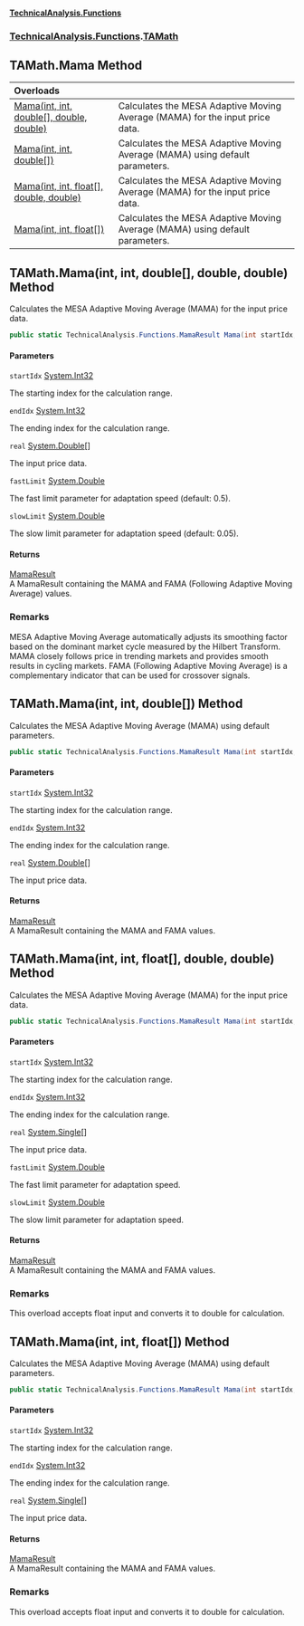 #### [TechnicalAnalysis\.Functions](Atypical.TechnicalAnalysis.Functions.md 'Atypical\.TechnicalAnalysis\.Functions')
### [TechnicalAnalysis\.Functions](Atypical.TechnicalAnalysis.Functions.md#TechnicalAnalysis.Functions 'TechnicalAnalysis\.Functions').[TAMath](TAMath.md 'TechnicalAnalysis\.Functions\.TAMath')

## TAMath\.Mama Method

| Overloads | |
| :--- | :--- |
| [Mama\(int, int, double\[\], double, double\)](TAMath.Mama.md#TechnicalAnalysis.Functions.TAMath.Mama(int,int,double[],double,double) 'TechnicalAnalysis\.Functions\.TAMath\.Mama\(int, int, double\[\], double, double\)') | Calculates the MESA Adaptive Moving Average \(MAMA\) for the input price data\. |
| [Mama\(int, int, double\[\]\)](TAMath.Mama.md#TechnicalAnalysis.Functions.TAMath.Mama(int,int,double[]) 'TechnicalAnalysis\.Functions\.TAMath\.Mama\(int, int, double\[\]\)') | Calculates the MESA Adaptive Moving Average \(MAMA\) using default parameters\. |
| [Mama\(int, int, float\[\], double, double\)](TAMath.Mama.md#TechnicalAnalysis.Functions.TAMath.Mama(int,int,float[],double,double) 'TechnicalAnalysis\.Functions\.TAMath\.Mama\(int, int, float\[\], double, double\)') | Calculates the MESA Adaptive Moving Average \(MAMA\) for the input price data\. |
| [Mama\(int, int, float\[\]\)](TAMath.Mama.md#TechnicalAnalysis.Functions.TAMath.Mama(int,int,float[]) 'TechnicalAnalysis\.Functions\.TAMath\.Mama\(int, int, float\[\]\)') | Calculates the MESA Adaptive Moving Average \(MAMA\) using default parameters\. |

<a name='TechnicalAnalysis.Functions.TAMath.Mama(int,int,double[],double,double)'></a>

## TAMath\.Mama\(int, int, double\[\], double, double\) Method

Calculates the MESA Adaptive Moving Average \(MAMA\) for the input price data\.

```csharp
public static TechnicalAnalysis.Functions.MamaResult Mama(int startIdx, int endIdx, double[] real, double fastLimit, double slowLimit);
```
#### Parameters

<a name='TechnicalAnalysis.Functions.TAMath.Mama(int,int,double[],double,double).startIdx'></a>

`startIdx` [System\.Int32](https://docs.microsoft.com/en-us/dotnet/api/System.Int32 'System\.Int32')

The starting index for the calculation range\.

<a name='TechnicalAnalysis.Functions.TAMath.Mama(int,int,double[],double,double).endIdx'></a>

`endIdx` [System\.Int32](https://docs.microsoft.com/en-us/dotnet/api/System.Int32 'System\.Int32')

The ending index for the calculation range\.

<a name='TechnicalAnalysis.Functions.TAMath.Mama(int,int,double[],double,double).real'></a>

`real` [System\.Double](https://docs.microsoft.com/en-us/dotnet/api/System.Double 'System\.Double')[\[\]](https://docs.microsoft.com/en-us/dotnet/api/System.Array 'System\.Array')

The input price data\.

<a name='TechnicalAnalysis.Functions.TAMath.Mama(int,int,double[],double,double).fastLimit'></a>

`fastLimit` [System\.Double](https://docs.microsoft.com/en-us/dotnet/api/System.Double 'System\.Double')

The fast limit parameter for adaptation speed \(default: 0\.5\)\.

<a name='TechnicalAnalysis.Functions.TAMath.Mama(int,int,double[],double,double).slowLimit'></a>

`slowLimit` [System\.Double](https://docs.microsoft.com/en-us/dotnet/api/System.Double 'System\.Double')

The slow limit parameter for adaptation speed \(default: 0\.05\)\.

#### Returns
[MamaResult](MamaResult.md 'TechnicalAnalysis\.Functions\.MamaResult')  
A MamaResult containing the MAMA and FAMA \(Following Adaptive Moving Average\) values\.

### Remarks
MESA Adaptive Moving Average automatically adjusts its smoothing factor based on 
the dominant market cycle measured by the Hilbert Transform\. MAMA closely follows 
price in trending markets and provides smooth results in cycling markets\. FAMA 
\(Following Adaptive Moving Average\) is a complementary indicator that can be used 
for crossover signals\.

<a name='TechnicalAnalysis.Functions.TAMath.Mama(int,int,double[])'></a>

## TAMath\.Mama\(int, int, double\[\]\) Method

Calculates the MESA Adaptive Moving Average \(MAMA\) using default parameters\.

```csharp
public static TechnicalAnalysis.Functions.MamaResult Mama(int startIdx, int endIdx, double[] real);
```
#### Parameters

<a name='TechnicalAnalysis.Functions.TAMath.Mama(int,int,double[]).startIdx'></a>

`startIdx` [System\.Int32](https://docs.microsoft.com/en-us/dotnet/api/System.Int32 'System\.Int32')

The starting index for the calculation range\.

<a name='TechnicalAnalysis.Functions.TAMath.Mama(int,int,double[]).endIdx'></a>

`endIdx` [System\.Int32](https://docs.microsoft.com/en-us/dotnet/api/System.Int32 'System\.Int32')

The ending index for the calculation range\.

<a name='TechnicalAnalysis.Functions.TAMath.Mama(int,int,double[]).real'></a>

`real` [System\.Double](https://docs.microsoft.com/en-us/dotnet/api/System.Double 'System\.Double')[\[\]](https://docs.microsoft.com/en-us/dotnet/api/System.Array 'System\.Array')

The input price data\.

#### Returns
[MamaResult](MamaResult.md 'TechnicalAnalysis\.Functions\.MamaResult')  
A MamaResult containing the MAMA and FAMA values\.

<a name='TechnicalAnalysis.Functions.TAMath.Mama(int,int,float[],double,double)'></a>

## TAMath\.Mama\(int, int, float\[\], double, double\) Method

Calculates the MESA Adaptive Moving Average \(MAMA\) for the input price data\.

```csharp
public static TechnicalAnalysis.Functions.MamaResult Mama(int startIdx, int endIdx, float[] real, double fastLimit, double slowLimit);
```
#### Parameters

<a name='TechnicalAnalysis.Functions.TAMath.Mama(int,int,float[],double,double).startIdx'></a>

`startIdx` [System\.Int32](https://docs.microsoft.com/en-us/dotnet/api/System.Int32 'System\.Int32')

The starting index for the calculation range\.

<a name='TechnicalAnalysis.Functions.TAMath.Mama(int,int,float[],double,double).endIdx'></a>

`endIdx` [System\.Int32](https://docs.microsoft.com/en-us/dotnet/api/System.Int32 'System\.Int32')

The ending index for the calculation range\.

<a name='TechnicalAnalysis.Functions.TAMath.Mama(int,int,float[],double,double).real'></a>

`real` [System\.Single](https://docs.microsoft.com/en-us/dotnet/api/System.Single 'System\.Single')[\[\]](https://docs.microsoft.com/en-us/dotnet/api/System.Array 'System\.Array')

The input price data\.

<a name='TechnicalAnalysis.Functions.TAMath.Mama(int,int,float[],double,double).fastLimit'></a>

`fastLimit` [System\.Double](https://docs.microsoft.com/en-us/dotnet/api/System.Double 'System\.Double')

The fast limit parameter for adaptation speed\.

<a name='TechnicalAnalysis.Functions.TAMath.Mama(int,int,float[],double,double).slowLimit'></a>

`slowLimit` [System\.Double](https://docs.microsoft.com/en-us/dotnet/api/System.Double 'System\.Double')

The slow limit parameter for adaptation speed\.

#### Returns
[MamaResult](MamaResult.md 'TechnicalAnalysis\.Functions\.MamaResult')  
A MamaResult containing the MAMA and FAMA values\.

### Remarks
This overload accepts float input and converts it to double for calculation\.

<a name='TechnicalAnalysis.Functions.TAMath.Mama(int,int,float[])'></a>

## TAMath\.Mama\(int, int, float\[\]\) Method

Calculates the MESA Adaptive Moving Average \(MAMA\) using default parameters\.

```csharp
public static TechnicalAnalysis.Functions.MamaResult Mama(int startIdx, int endIdx, float[] real);
```
#### Parameters

<a name='TechnicalAnalysis.Functions.TAMath.Mama(int,int,float[]).startIdx'></a>

`startIdx` [System\.Int32](https://docs.microsoft.com/en-us/dotnet/api/System.Int32 'System\.Int32')

The starting index for the calculation range\.

<a name='TechnicalAnalysis.Functions.TAMath.Mama(int,int,float[]).endIdx'></a>

`endIdx` [System\.Int32](https://docs.microsoft.com/en-us/dotnet/api/System.Int32 'System\.Int32')

The ending index for the calculation range\.

<a name='TechnicalAnalysis.Functions.TAMath.Mama(int,int,float[]).real'></a>

`real` [System\.Single](https://docs.microsoft.com/en-us/dotnet/api/System.Single 'System\.Single')[\[\]](https://docs.microsoft.com/en-us/dotnet/api/System.Array 'System\.Array')

The input price data\.

#### Returns
[MamaResult](MamaResult.md 'TechnicalAnalysis\.Functions\.MamaResult')  
A MamaResult containing the MAMA and FAMA values\.

### Remarks
This overload accepts float input and converts it to double for calculation\.